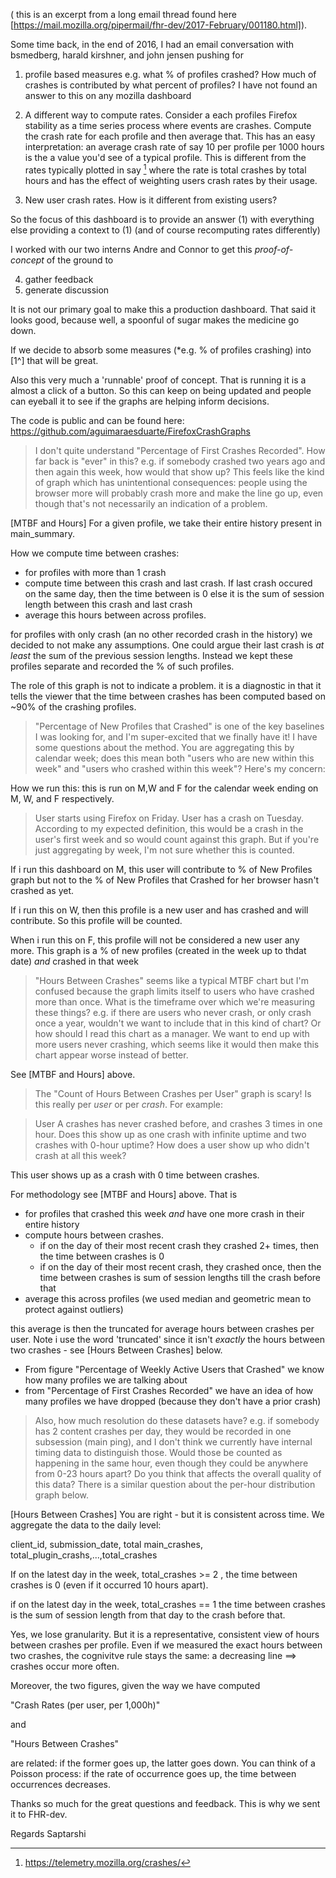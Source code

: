 ( this is an excerpt from a long email thread found here
[https://mail.mozilla.org/pipermail/fhr-dev/2017-February/001180.html]).


Some time back, in the end of 2016, I had an email conversation with
bsmedberg, harald kirshner, and john jensen pushing for

1) profile based measures e.g. what % of profiles crashed? How much
of crashes is contributed by what percent of profiles? I have not found
an answer to this on any mozilla dashboard

2) A different way to compute rates. Consider a each profiles Firefox
stability as a time series process where events are crashes. Compute the
crash rate for each profile and then average that. This has an easy
interpretation: an average crash rate of say 10 per profile per 1000
hours is the a value you'd see of a typical profile. This is different
from the rates typically plotted in say [^1] where the rate is total
crashes by total hours and has the effect of weighting users crash rates
by their usage. 

3) New user crash rates. How is it different from existing users?

So the focus of this dashboard is to provide an answer (1) with
everything else providing a context to (1) (and of course recomputing
rates differently)

I worked with our two interns Andre and Connor to get this
*proof-of-concept* of the ground to

4) gather feedback
5) generate discussion

It is not our primary goal to make this a production dashboard. That
said it looks good, because well, a spoonful of sugar makes the medicine
go down.

If we decide to absorb some measures (*e.g. % of profiles crashing) into
[1^] that will be great.

Also this very much a 'runnable' proof of concept. That is running it is a
almost a click of a button. So this can keep on  being updated and
people can eyeball it to see if the graphs are helping inform decisions.


The code is public and can be found here:
https://github.com/aguimaraesduarte/FirefoxCrashGraphs


> I don't quite understand "Percentage of First Crashes Recorded". How
> far back is "ever" in this? e.g. if somebody crashed two years ago and
> then again this week, how would that show up? This feels like the kind
> of graph which has unintentional consequences: people using the
> browser more will probably crash more and make the line go up, even
> though that's not necessarily an indication of a problem.

[MTBF and Hours] For a given profile, we take their entire history
present in main_summary.

How we compute time between crashes:

- for profiles with more than 1 crash
- compute time between this crash and last crash. If last crash occured
on the same day, then the time between is 0 else it is the sum of
session length between this crash and last crash
- average this hours between across profiles.

for profiles with only crash (an no other recorded crash in the history)
we decided to not make any assumptions. One could argue their last crash
is *at least* the sum of the previous session lengths. Instead we kept
these profiles separate and recorded the % of such profiles.

The role of this graph is not to indicate a problem. it is a diagnostic
in that it tells the viewer that the time between crashes has been
computed based on ~90% of the crashing profiles.




> "Percentage of New Profiles that Crashed" is one of the key baselines
> I was looking for, and I'm super-excited that we finally have it! I
> have some questions about the method. You are aggregating this by
> calendar week; does this mean both "users who are new within this
> week" and "users who crashed within this week"? Here's my concern:


How we run this: this is run on M,W and F for the calendar week ending
on M, W, and F respectively.



> User starts using Firefox on Friday.  User has a crash on Tuesday.
> According to my expected definition, this would be a crash in the
> user's first week and so would count against this graph. But if you're
> just aggregating by week, I'm not sure whether this is counted.

If i run this dashboard on M, this user will contribute to % of New
Profiles graph but not to the % of New Profiles that Crashed for her browser
hasn't crashed as yet.

If i run this on W, then this profile is a new user and has crashed and
will contribute. So this profile will be counted.

When i run this on F, this profile will not be considered a new user any
more. This graph is a % of new profiles (created in the week up to thdat
date) *and* crashed in that week



> "Hours Between Crashes" seems like a typical MTBF chart but I'm
> confused because the graph limits itself to users who have crashed
> more than once. What is the timeframe over which we're measuring these
> things? e.g. if there are users who never crash, or only crash once a
> year, wouldn't we want to include that in this kind of chart? Or how
> should I read this chart as a manager. We want to end up with more
> users never crashing, which seems like it would then make this chart
> appear worse instead of better.

See [MTBF and Hours] above.



> The "Count of Hours Between Crashes per User" graph is scary! Is this
> really per *user* or per *crash*. For example:

> User A crashes has never crashed before, and crashes 3 times in one
> hour. Does this show up as one crash with infinite uptime and two
> crashes with 0-hour uptime?  How does a user show up who didn't crash
> at all this week?

This user shows up as a crash with 0 time between crashes.

For methodology see [MTBF and Hours] above. That is

- for profiles that crashed this week *and* have one more crash in their entire history
- compute hours between crashes.
  - if on the day of their most recent crash they crashed 2+ times,
    then the time between crashes is 0
  - if on the day of their most recent crash, they crashed once, then
    the time between crashes is sum of session lengths till the crash before that
- average this across profiles (we used median and geometric mean to protect against outliers)

this average is then the truncated for average hours between crashes per
user. Note i use the word  'truncated' since it isn't *exactly* the hours
between two crashes - see [Hours Between Crashes] below.

- From figure "Percentage of Weekly Active Users that Crashed" we know
  how many profiles we are talking about
- from "Percentage of First Crashes Recorded" we have an idea of how
  many profiles we have dropped (because they don't have a prior crash)



> Also, how much resolution do these datasets have? e.g. if somebody has
> 2 content crashes per day, they would be recorded in one subsession
> (main ping), and I don't think we currently have internal timing data
> to distinguish those. Would those be counted as happening in the same
> hour, even though they could be anywhere from 0-23 hours apart? Do you
> think that affects the overall quality of this data? There is a
> similar question about the per-hour distribution graph below.

[Hours Between Crashes] You are right - but it is consistent across time. 
We aggregate the data to the daily level:

client_id, submission_date, total main_crashes, total_plugin_crashs,...,total_crashes

If on the latest day in the week, total_crashes >= 2 , the time between crashes
is 0 (even if it occurred 10 hours apart).

if on the latest day in the week, total_crashes == 1 the time between
crashes is the sum of session length from that day to the crash before
that.

Yes, we lose granularity. But it is a representative, consistent view of
hours between crashes per profile. Even if we measured the exact hours
between two crashes, the cognivitve rule stays the same: a decreasing
line ==> crashes occur more often.

Moreover, the two figures, given the way we have computed

"Crash Rates (per user, per 1,000h)"

and

"Hours Between Crashes"

are related: if the former goes  up, the latter goes down. You can think
of a Poisson process: if the rate of occurrence goes up, the time between
occurrences decreases. 


Thanks so much for the great questions and feedback. This is why we sent
it to FHR-dev.

Regards
Saptarshi


[^1]: https://telemetry.mozilla.org/crashes/
